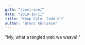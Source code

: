 ```yaml
---
path: "/post-one/"
date: "2019-10-11"
title: "Keep Calm, Code On"
author: "Brent Abruzese"
---
```


"My, what a tangled web we weave!!"